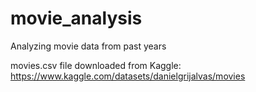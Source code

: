 # movie_analysis
Analyzing movie data from past years

movies.csv file downloaded from Kaggle: https://www.kaggle.com/datasets/danielgrijalvas/movies

